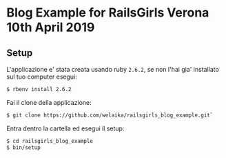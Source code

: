 # Blog Example for RailsGirls Verona 10th April 2019

## Setup

L'applicazione e' stata creata usando ruby `2.6.2`, se non l'hai gia' installato sul tuo computer esegui:

```bash
$ rbenv install 2.6.2
```

Fai il clone della applicazione:

```bash
$ git clone https://github.com/welaika/railsgirls_blog_example.git`
```

Entra dentro la cartella ed esegui il setup:

```bash
$ cd railsgirls_blog_example
$ bin/setup
```
